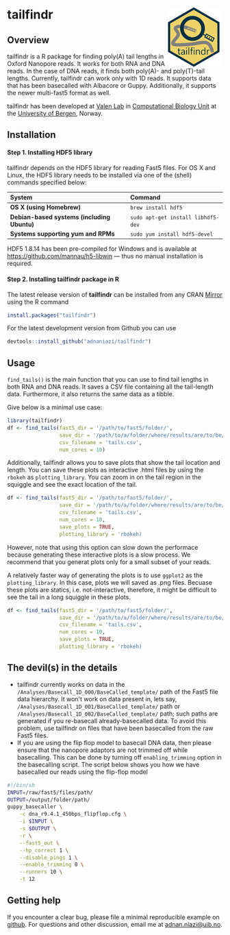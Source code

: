 
<!-- README.md is generated from README.Rmd. Please edit that file -->
tailfindr <a href=''><img src='man/figures/tailfindr-logo.png' align="right" height="139" /></a>
================================================================================================

<!-- badges: start -->
<!-- badges: end -->
Overview
--------

tailfindr is a R package for finding poly(A) tail lengths in Oxford Nanopore reads. It works for both RNA and DNA reads. In the case of DNA reads, it finds both poly(A)- and poly(T)-tail lengths. Currently, tailfindr can work only with 1D reads. It supports data that has been basecalled with Albacore or Guppy. Additionally, it supports the newer multi-fast5 format as well.

tailfindr has been developed at [Valen Lab](http://valenlab.com/) in [Computational Biology Unit](https://www.cbu.uib.no/) at the [University of Bergen](https://www.uib.no/), Norway.

Installation
------------

#### Step 1. Installing HDF5 library

tailfindr depends on the HDF5 library for reading Fast5 files. For OS X and Linux, the HDF5 library needs to be installed via one of the (shell) commands specified below:

| System                                      | Command                            |
|:--------------------------------------------|:-----------------------------------|
| **OS X (using Homebrew)**                   | `brew install hdf5`                |
| **Debian-based systems (including Ubuntu)** | `sudo apt-get install libhdf5-dev` |
| **Systems supporting yum and RPMs**         | `sudo yum install hdf5-devel`      |

HDF5 1.8.14 has been pre-compiled for Windows and is available at <https://github.com/mannau/h5-libwin> — thus no manual installation is required.

#### Step 2. Installing tailfindr package in R

The latest release version of **tailfindr** can be installed from any CRAN [Mirror](https://cran.r-project.org/mirrors.html) using the R command

``` r
install.packages("tailfindr")
```

For the latest development version from Github you can use

``` r
devtools::install_github("adnaniazi/tailfindr")
```

Usage
-----

`find_tails()` is the main function that you can use to find tail lengths in both RNA and DNA reads. It saves a CSV file containing all the tail-length data. Furthermore, it also returns the same data as a tibble.

Give below is a minimal use case:

``` r
library(tailfindr)
df <- find_tails(fast5_dir = '/path/to/fast5/folder/',
                 save_dir = '/path/to/a/folder/where/results/are/to/be/stored/',
                 csv_filename = 'tails.csv',
                 num_cores = 10)
```

Additionally, tailfindr allows you to save plots that show the tail location and length. You can save these plots as interactive .html files by using the `rbokeh` as `plotting_library`. You can zoom in on the tail region in the squiggle and see the exact location of the tail.

``` r
df <- find_tails(fast5_dir = '/path/to/fast5/folder/',
                 save_dir = '/path/to/a/folder/where/results/are/to/be/stored/',
                 csv_filename = 'tails.csv',
                 num_cores = 10,
                 save_plots = TRUE,
                 plotting_library = 'rbokeh)
```

However, note that using this option can slow down the performace because generating these interactive plots is a slow process. We recommend that you generat plots only for a small subset of your reads.

A relatively faster way of generating the plots is to use `ggplot2` as the `plotting_library`. In this case, plots we will saved as .png files. Becuase these plots are statics, i.e. not-interactive, therefore, it might be difficult to see the tail in a long squiggle in these plots.

``` r
df <- find_tails(fast5_dir = '/path/to/fast5/folder/',
                 save_dir = '/path/to/a/folder/where/results/are/to/be/stored/',
                 csv_filename = 'tails.csv',
                 num_cores = 10,
                 save_plots = TRUE,
                 plotting_library = 'rbokeh)
```

The devil(s) in the details
---------------------------

-   tailfindr currently works on data in the `/Analyses/Basecall_1D_000/BaseCalled_template/` path of the Fast5 file data hierarchy. It won't work on data present in, lets say, `/Analyses/Basecall_1D_001/BaseCalled_template/` path or `/Analyses/Basecall_1D_002/BaseCalled_template/` path; such paths are generated if you re-basecall already-basecalled data. To avoid this problem, use tailfindr on files that have been basecalled from the raw Fast5 files.
-   If you are using the flip flop model to basecall DNA data, then please ensure that the nanopore adaptors are not trimmed off while basecalling. This can be done by turning off `enabling_trimming` option in the basecalling script. The script below shows you how we have basecalled our reads using the flip-flop model

``` bash
#!/bin/sh
INPUT=/raw/fast5/files/path/
OUTPUT=/output/folder/path/
guppy_basecaller \
    -c dna_r9.4.1_450bps_flipflop.cfg \
    -i $INPUT \
    -s $OUTPUT \
    -r \
    --fast5_out \
    --hp_correct 1 \
    --disable_pings 1 \
    --enable_trimming 0 \
    --runners 10 \
    -t 12 
```

Getting help
------------

If you encounter a clear bug, please file a minimal reproducible example on [github](https://github.com/adnaniazi/tailfindr/issues). For questions and other discussion, email me at <adnan.niazi@uib.no>.
